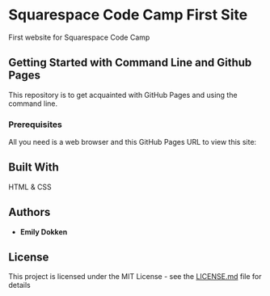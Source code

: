 # Squarespace Code Camp First Site

First website for Squarespace Code Camp

## Getting Started with Command Line and Github Pages

This repository is to get acquainted with GitHub Pages and using the command line.

### Prerequisites

All you need is a web browser and this GitHub Pages URL to view this site:


## Built With

HTML & CSS

## Authors

* **Emily Dokken**

## License

This project is licensed under the MIT License - see the [LICENSE.md](LICENSE.md) file for details
